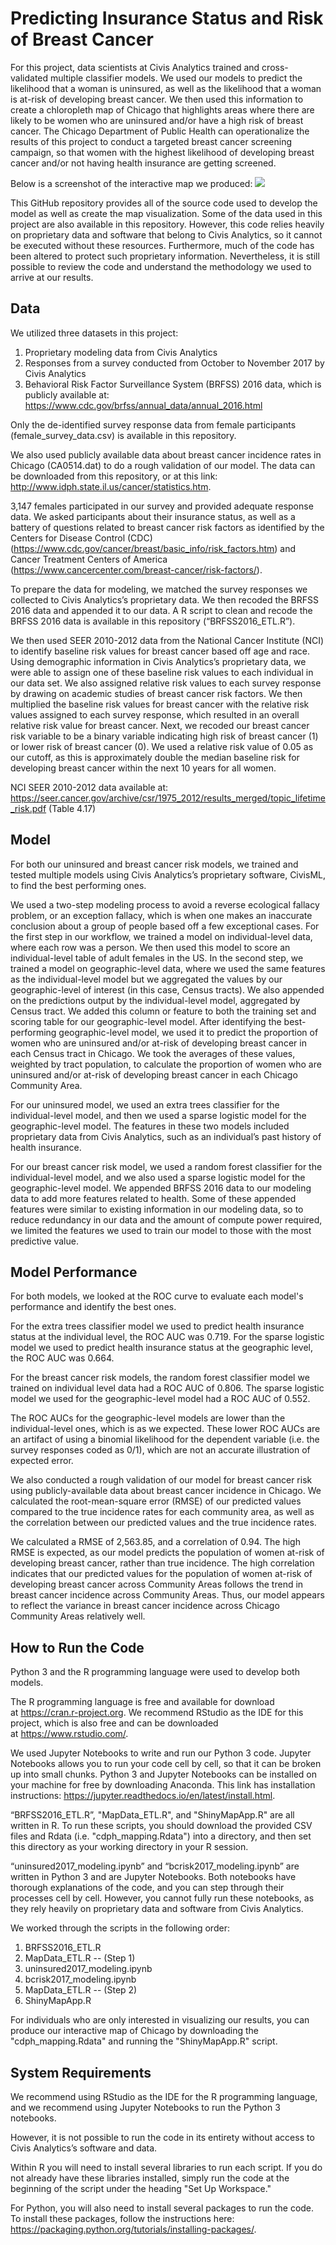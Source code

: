# Predicting Insurance Status and Risk of Breast Cancer
For this project, data scientists at Civis Analytics trained and cross-validated multiple classifier models. We used our models to predict the likelihood that a woman is uninsured, as well as the likelihood that a woman is at-risk of developing breast cancer. We then used this information to create a chloropleth map of Chicago that highlights areas where there are likely to be women who are uninsured and/or have a high risk of breast cancer. The Chicago Department of Public Health can operationalize the results of this project to conduct a targeted breast cancer screening campaign, so that women with the highest likelihood of developing breast cancer and/or not having health insurance are getting screened.

Below is a screenshot of the interactive map we produced:
![](screenshot_ShinyAppMap.png)


This GitHub repository provides all of the source code used to develop the model as well as create the map visualization. Some of the data used in this project are also available in this repository. However, this code relies heavily on proprietary data and software that belong to Civis Analytics, so it cannot be executed without these resources. Furthermore, much of the code has been altered to protect such proprietary information. Nevertheless, it is still possible to review the code and understand the methodology we used to arrive at our results. 


## Data 
We utilized three datasets in this project:
1. Proprietary modeling data from Civis Analytics
2. Responses from a survey conducted from October to November 2017 by Civis Analytics
3. Behavioral Risk Factor Surveillance System (BRFSS) 2016 data, which is publicly available at: https://www.cdc.gov/brfss/annual_data/annual_2016.html

Only the de-identified survey response data from female participants (female_survey_data.csv) is available in this repository. 

We also used publicly available data about breast cancer incidence rates in Chicago (CA0514.dat) to do a rough validation of our model. The data can be downloaded from this repository, or at this link: http://www.idph.state.il.us/cancer/statistics.htm.

3,147 females participated in our survey and provided adequate response data. We asked participants about their insurance status, as well as a battery of questions related to breast cancer risk factors as identified by the Centers for Disease Control (CDC) (https://www.cdc.gov/cancer/breast/basic_info/risk_factors.htm) and Cancer Treatment Centers of America (https://www.cancercenter.com/breast-cancer/risk-factors/). 

To prepare the data for modeling, we matched the survey responses we collected to Civis Analytics’s proprietary data. We then recoded the BRFSS 2016 data and appended it to our data. A R script to clean and recode the BRFSS 2016 data is available in this repository (“BRFSS2016_ETL.R”). 

We then used SEER 2010-2012 data from the National Cancer Institute (NCI) to identify baseline risk values for breast cancer based off age and race. Using demographic information in Civis Analytics’s proprietary data, we were able to assign one of these baseline risk values to each individual in our data set. We also assigned relative risk values to each survey response by drawing on academic studies of breast cancer risk factors. We then multiplied the baseline risk values for breast cancer with the relative risk values assigned to each survey response, which resulted in an overall relative risk value for breast cancer. Next, we recoded our breast cancer risk variable to be a binary variable indicating high risk of breast cancer (1) or lower risk of breast cancer (0). We used a relative risk value of 0.05 as our cutoff, as this is approximately double the median baseline risk for developing breast cancer within the next 10 years for all women.

NCI SEER 2010-2012 data available at: https://seer.cancer.gov/archive/csr/1975_2012/results_merged/topic_lifetime_risk.pdf (Table 4.17)


## Model
For both our uninsured and breast cancer risk models, we trained and tested multiple models using Civis Analytics’s proprietary software, CivisML, to find the best performing ones.

We used a two-step modeling process to avoid a reverse ecological fallacy problem, or an exception fallacy, which is when one makes an inaccurate conclusion about a group of people based off a few exceptional cases. For the first step in our workflow, we trained a model on individual-level data, where each row was a person. We then used this model to score an individual-level table of adult females in the US. In the second step, we trained a model on geographic-level data, where we used the same features as the individual-level model but we aggregated the values by our geographic-level of interest (in this case, Census tracts). We also appended on the predictions output by the individual-level model, aggregated by Census tract. We added this column or feature to both the training set and scoring table for our geographic-level model. After identifying the best-performing geographic-level model, we used it to predict the proportion of women who are uninsured and/or at-risk of developing breast cancer in each Census tract in Chicago. We took the averages of these values, weighted by tract population, to calculate the proportion of women who are uninsured and/or at-risk of developing breast cancer in each Chicago Community Area. 

For our uninsured model, we used an extra trees classifier for the individual-level model, and then we used a sparse logistic model for the geographic-level model. The features in these two models included proprietary data from Civis Analytics, such as an individual’s past history of health insurance.

For our breast cancer risk model, we used a random forest classifier for the individual-level model, and we also used a sparse logistic model for the geographic-level model. We appended BRFSS 2016 data to our modeling data to add more features related to health. Some of these appended features were similar to existing information in our modeling data, so to reduce redundancy in our data and the amount of compute power required, we limited the features we used to train our model to those with the most predictive value. 


## Model Performance
For both models, we looked at the ROC curve to evaluate each model's performance and identify the best ones.

For the extra trees classifier model we used to predict health insurance status at the individual level, the ROC AUC was 0.719. For the sparse logistic model we used to predict health insurance status at the geographic level, the ROC AUC was 0.664.

For the breast cancer risk models, the random forest classifier model we trained on individual level data had a ROC AUC of 0.806. The sparse logistic model we used for the geographic-level model had a ROC AUC of 0.552.

The ROC AUCs for the geographic-level models are lower than the individual-level ones, which is as we expected. These lower ROC AUCs are an artifact of using a binomial likelihood for the dependent variable (i.e. the survey responses coded as 0/1), which are not an accurate illustration of expected error. 

We also conducted a rough validation of our model for breast cancer risk using publicly-available data about breast cancer incidence in Chicago. We calculated the root-mean-square error (RMSE) of our predicted values compared to the true incidence rates for each community area, as well as the correlation between our predicted values and the true incidence rates. 

We calculated a RMSE of 2,563.85, and a correlation of 0.94. The high RMSE is expected, as our model predicts the population of women at-risk of developing breast cancer, rather than true incidence. The high correlation indicates that our predicted values for the population of women at-risk of developing breast cancer across Community Areas follows the trend in breast cancer incidence across Community Areas. Thus, our model appears to reflect the variance in breast cancer incidence across Chicago Community Areas relatively well. 


## How to Run the Code
Python 3 and the R programming language were used to develop both models.

The R programming language is free and available for download at https://cran.r-project.org. We recommend RStudio as the IDE for this project, which is also free and can be downloaded at https://www.rstudio.com/.

We used Jupyter Notebooks to write and run our Python 3 code. Jupyter Notebooks allows you to run your code cell by cell, so that it can be broken up into small chunks. Python 3 and Jupyter Notebooks can be installed on your machine for free by downloading Anaconda. This link has installation instructions: https://jupyter.readthedocs.io/en/latest/install.html. 

“BRFSS2016_ETL.R”, "MapData_ETL.R", and "ShinyMapApp.R" are all written in R. To run these scripts, you should download the provided CSV files and Rdata (i.e. "cdph_mapping.Rdata") into a directory, and then set this directory as your working directory in your R session.

“uninsured2017_modeling.ipynb” and “bcrisk2017_modeling.ipynb” are written in Python 3 and are Jupyter Notebooks. Both notebooks have thorough explanations of the code, and you can step through their processes cell by cell. However, you cannot fully run these notebooks, as they rely heavily on proprietary data and software from Civis Analytics. 

We worked through the scripts in the following order:
1) BRFSS2016_ETL.R
2) MapData_ETL.R -- (Step 1)
3) uninsured2017_modeling.ipynb
4) bcrisk2017_modeling.ipynb
5) MapData_ETL.R -- (Step 2)
6) ShinyMapApp.R

For individuals who are only interested in visualizing our results, you can produce our interactive map of Chicago by downloading the "cdph_mapping.Rdata" and running the "ShinyMapApp.R" script.


## System Requirements
We recommend using RStudio as the IDE for the R programming language, and we recommend using Jupyter Notebooks to run the Python 3 notebooks. 

However, it is not possible to run the code in its entirety without access to Civis Analytics’s software and data.  

Within R you will need to install several libraries to run each script. If you do not already have these libraries installed, simply run the code at the beginning of the script under the heading "Set Up Workspace." 

For Python, you will also need to install several packages to run the code. To install these packages, follow the instructions here: https://packaging.python.org/tutorials/installing-packages/.
